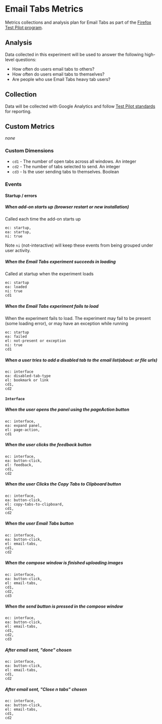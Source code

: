 # Email Tabs Metrics

Metrics collections and analysis plan for Email Tabs as part of the [Firefox Test Pilot program](https://testpilot.firefox.com).

## Analysis

Data collected in this experiment will be used to answer the following high-level questions:

* How often do users email tabs to others?
* How often do users email tabs to themselves?
* Are people who use Email Tabs heavy tab users?



## Collection
Data will be collected with Google Analytics and follow [Test Pilot standards](https://github.com/mozilla/testpilot/blob/master/docs/experiments/ga.md) for reporting.

## Custom Metrics
*none*

### Custom Dimensions

* `cd1` - The number of open tabs across all windows.  An integer
* `cd2` - The number of tabs selected to send.  An integer
* `cd3` - Is the user sending tabs to themselves.  Boolean

### Events

#### Startup / errors

##### When add-on starts up (browser restart or new installation)

Called each time the add-on starts up

```
ec: startup,
ea: startup,
ni: true
```

Note `ni` (not-interactive) will keep these events from being grouped under user activity.

##### When the Email Tabs experiment succeeds in loading

Called at startup when the experiment loads

```
ec: startup
ea: loaded
ni: true
cd1
```

##### When the Email Tabs experiment fails to load

When the experiment fails to load. The experiment may fail to be present (some loading error), or may have an exception while running

```
ec: startup
ea: failed
el: not-present or exception
ni: true
cd1
```

##### When a user tries to add a disabled tab to the email list(about: or file urls)

```
ec: interface
ea: disabled-tab-type
el: bookmark or link
cd1,
cd2
```

#### `Interface`

##### When the user opens the panel using the pageAction button

```
ec: interface,
ea: expand panel,
el: page-action,
cd1
```

##### When the user clicks the feedback button
```
ec: interface,
ea: button-click,
el: feedback,
cd1,
cd2
```

##### When the user Clicks the Copy Tabs to Clipboard button
```
ec: interface,
ea: button-click,
el: copy-tabs-to-clipboard,
cd1,
cd2
```

##### When the user Email Tabs button
```
ec: interface,
ea: button-click,
el: email-tabs,
cd1,
cd2
```

##### When the compose window is finished uploading images
```
ec: interface,
ea: button-click,
el: email-tabs,
cd1,
cd2,
cd3
```

##### When the send button is pressed in the compose window
```
ec: interface,
ea: button-click,
el: email-tabs,
cd1,
cd2,
cd3
```

##### After email sent, "done" chosen
```
ec: interface,
ea: button-click,
el: email-tabs,
cd1,
cd2
```

##### After email sent, "Close n tabs" chosen
```
ec: interface,
ea: button-click,
el: email-tabs,
cd1,
cd2
```
